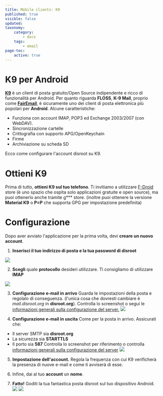 ```yaml
---
title: Mobile clients: K9
published: true
visible: false
updated:
taxonomy:
    category:
        - docs
    tags:
        - email
page-toc:
    active: true
---
```


# K9 per Android

**[K9](https://en.wikipedia.org/wiki/K-9_Mail)** è un client di posta gratuito/Open Source indipendente e ricco di funzionalità per Android. Per quanto riguarda **FLOSS**, **K-9 Mail**, proprio come [**FairEmail**](/tutorials/email/clients/mobile/fairemail), è sicuramente uno dei client di posta elettronica più popolari per **Android**. Alcune caratteristiche:

- Funziona con account IMAP, POP3 ed Exchange 2003/2007 (con WebDAV).
- Sincronizzazione cartelle
- Crittografia con supporto APG/OpenKeychain
- Firme
- Archiviazione su scheda SD

Ecco come configurare l'account disroot su K9.

# Ottieni K9
Prima di tutto, **ottieni  K9 sul tuo telefono**. Ti invitiamo a utilizzare [F-Droid](https://f-droid.org/) store (è uno spazio che ospita solo applicazioni gratuite e open source), ma puoi ottenerlo anche tramite g*** store. (inoltre puoi ottenere la versione **Material K9** o **P=P** che supporta GPG per impostazione predefinita)

# Configurazione

Dopo aver avviato l'applicazione per la prima volta, devi **creare un nuovo account**.

1. **Inserisci il tuo indirizzo di posta e la tua password di  disroot**

![](en/android-k9_1.png)

2. **Scegli** quale **protocollo** desideri utilizzare. Ti consigliamo di utilizzare **IMAP**

![](en/android-k9_2.png)

3. **Configurazione e-mail in arrivo**
Guarda le impostazioni della posta e regolalo di conseguenza. (l'unica cosa che dovresti cambiare è *mail.disroot.org* in **disroot.org**). Controlla lo screenshot o segui le [informazioni generali sulla configurazione del server.](/tutorials/email/settings)
![](en/android-k9_3.png)

4. **Configurazione e-mail in uscita**
Come per la posta in arrivo. Assicurati che:
  - Il server SMTP sia **disroot.org**
  - La sicurezza sia **STARTTLS**
  - Il porto sia **587**
Controlla lo screenshot per riferimento o controlla [informazioni generali sulla configurazione del server](/tutorials/email/settings)
![](en/android-k9_4.png)

5. **Impostazione dell'account.**
Regola la frequenza con cui K9 verificherà la presenza di nuove e-mail e come ti avviserà di esse.

6. Infine, dai al tuo **account** un **nome**.

7. **Fatto!**
Goditi la tua fantastica posta disroot sul tuo dispositivo Android.
![](en/android-k9_5.png) ![](en/android-k9_6.png)
